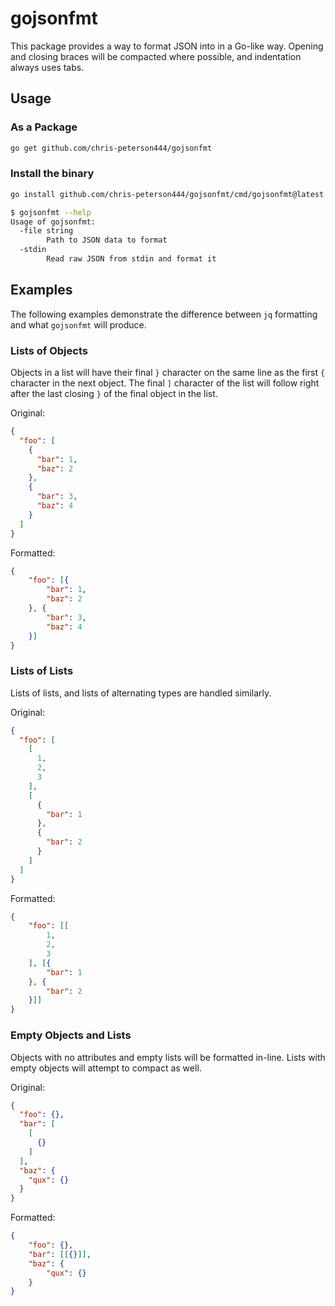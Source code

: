 # gojsonfmt

This package provides a way to format JSON into in a Go-like way. Opening and
closing braces will be compacted where possible, and indentation always uses
tabs.

## Usage

### As a Package

```bash
go get github.com/chris-peterson444/gojsonfmt
```

### Install the binary

```bash
go install github.com/chris-peterson444/gojsonfmt/cmd/gojsonfmt@latest
```

```bash
$ gojsonfmt --help
Usage of gojsonfmt:
  -file string
        Path to JSON data to format
  -stdin
        Read raw JSON from stdin and format it
```

## Examples

The following examples demonstrate the difference between `jq` formatting and 
what `gojsonfmt` will produce. 

### Lists of Objects

Objects in a list will have their final `}` character on the same line as the
first `{` character in the next object. The final `]` character of the list
will follow right after the last closing `}` of the final object in the list.

Original: 

```json
{
  "foo": [
    {
      "bar": 1,
      "baz": 2
    },
    {
      "bar": 3,
      "baz": 4
    }
  ]
}
```

Formatted:

```json
{
	"foo": [{
		"bar": 1,
		"baz": 2
	}, {
		"bar": 3,
		"baz": 4
	}]
}
```

### Lists of Lists

Lists of lists, and lists of alternating types are handled similarly.

Original:

```json
{
  "foo": [
    [
      1,
      2,
      3
    ],
    [
      {
        "bar": 1
      },
      {
        "bar": 2
      }
    ]
  ]
}
```

Formatted:

```json
{
	"foo": [[
		1,
		2,
		3
	], [{
		"bar": 1
	}, {
		"bar": 2
	}]]
}
```

### Empty Objects and Lists

Objects with no attributes and empty lists will be formatted in-line. Lists
with empty objects will attempt to compact as well.

Original:

```json
{
  "foo": {},
  "bar": [
    [
      {}
    ]
  ],
  "baz": {
    "qux": {}
  }
}
```

Formatted:

```json
{
	"foo": {},
	"bar": [[{}]],
	"baz": {
		"qux": {}
	}
}
```

### 
